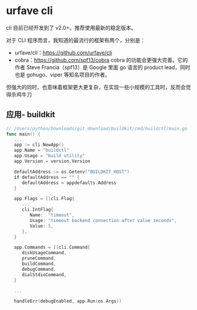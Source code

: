# urfave cli 


cli 目前已经开发到了 v2.0+。推荐使用最新的稳定版本。


对于 CLI 程序而言，我知道的最流行的框架有两个，分别是：

- urfave/cli：https://github.com/urfave/cli
- cobra：https://github.com/spf13/cobra
cobra 的功能会更强大完善。它的作者 Steve Francia（spf13）是 Google 里面 go 语言的 product lead，同时也是 gohugo、viper 等知名项目的作者。

但强大的同时，也意味着框架更大更复杂，在实现一些小规模的工具时，反而会觉得杀鸡牛刀

## 应用- buildkit
```go
// /Users/python/Downloads/git_download/buildkit/cmd/buildctl/main.go
func main() {
   ...
   app := cli.NewApp()
   app.Name = "buildctl"
   app.Usage = "build utility"
   app.Version = version.Version

   defaultAddress := os.Getenv("BUILDKIT_HOST")
   if defaultAddress == "" {
      defaultAddress = appdefaults.Address
   }

   app.Flags = []cli.Flag{
      ...
      cli.IntFlag{
         Name:  "timeout",
         Usage: "timeout backend connection after value seconds",
         Value: 5,
      },
   }

   app.Commands = []cli.Command{
      diskUsageCommand,
      pruneCommand,
      buildCommand,
      debugCommand,
      dialStdioCommand,
   }

   ...

   handleErr(debugEnabled, app.Run(os.Args))

```